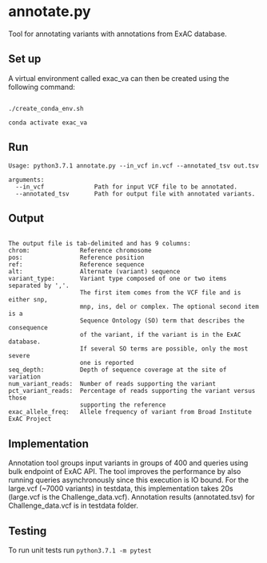 # annotate.py
Tool for annotating variants with annotations from ExAC database.

## Set up

A virtual environment called exac_va can then be created using the following command:

```

./create_conda_env.sh

conda activate exac_va

```

## Run


```
Usage: python3.7.1 annotate.py --in_vcf in.vcf --annotated_tsv out.tsv

arguments:
  --in_vcf              Path for input VCF file to be annotated. 
  --annotated_tsv       Path for output file with annotated variants. 
```

## Output

```

The output file is tab-delimited and has 9 columns:
chrom:              Reference chromosome
pos:                Reference position
ref:                Reference sequence
alt:                Alternate (variant) sequence
variant_type:       Variant type composed of one or two items separated by ','. 
                    The first item comes from the VCF file and is either snp, 
                    mnp, ins, del or complex. The optional second item is a 
                    Sequence Ontology (SO) term that describes the consequence 
                    of the variant, if the variant is in the ExAC database. 
                    If several SO terms are possible, only the most severe 
                    one is reported
seq_depth:          Depth of sequence coverage at the site of variation
num_variant_reads:  Number of reads supporting the variant
pct_variant_reads:  Percentage of reads supporting the variant versus those 
                    supporting the reference
exac_allele_freq:   Allele frequency of variant from Broad Institute ExAC Project

```
## Implementation 
Annotation tool groups input variants in groups of 400 and queries using bulk
endpoint of ExAC API. The tool improves the performance by also running queries
asynchronously since this execution is IO bound. For the large.vcf (~7000
variants) in testdata, this implementation takes 20s (large.vcf is the 
Challenge_data.vcf). Annotation results (annotated.tsv) for Challenge_data.vcf is in testdata
folder.

## Testing
To run unit tests run `python3.7.1 -m pytest`
